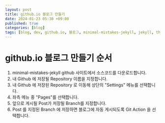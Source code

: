 ```yaml
---
layout: post
title: github.io 블로그 만들기
date: 2024-01-23 05:30 +09:00
published: true
categories: [blog]
tags: [blog, dev, github.io, 블로그, minimal-mistakes-jekyll, jekyll, theme]
---
```


# github.io 블로그 만들기 순서

1. minimal-mistakes-jekyll github 사이트에서 소스코드를 다운로드합니다.
2. 내 Github 에 저장될 Repository 이름을 지정합니다.
3. 내 Github 에 저장된 Repository 로 이동해 상단의 "Settings" 메뉴를 선택합니다.
4. 좌측 메뉴 중 "Pages"를 선택합니다. 
5. 앞으로 게시될 Post가 저장될 Branch를 지정합니다. 
6. Post 를 지정된 Branch 에 저장하면 블로그에 자동 게시되도록 Git Action 을 선택합니다.
